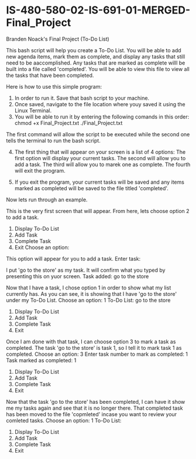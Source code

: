 # IS-480-580-02-IS-691-01-MERGED-Final_Project
Branden Noack's Final Project (To-Do List)

This bash script will help you create a To-Do List. You will be able to add new agenda items, mark them as complete, and display any tasks that still need to be aaccomplished. Any tasks that are marked as complete willl be built into a file called 'completed'. You will be able to view this file to view all the tasks that have been completed.

Here is how to use this simple program:

1. In order to run it. Save that bash script to your machine.
2. Once saved, navigate to the file location where youy saved it using the Linux Terminal.
3. You will be able to run it by entering the following comands in this order:
  chmod +x Final_Project.txt
  ./Final_Project.txt

  The first command will allow the script to be executed while the second one tells the terminal to run the bash script.
  
4. The first thing that will appear on your screen is a list of 4 options:
    The first option will display your current tasks.
    The second will allow you to add a task.
    The third will allow you to marek one as complete.
    The fourth will exit the program. 

5. If you exit the program, your current tasks will be saved and any items marked as completed will be saved to the file titled 'completed'.

Now lets run through an example. 

This is the very first screen that will appear. From here, lets choose option 2 to add a task.
1. Display To-Do List
2. Add Task
3. Complete Task
4. Exit
Choose an option:

This option will appear for you to add a task. 
Enter task: 

I put 'go to the store' as my task. It will confirm what you typed by presenting this on yuor screen.
Task added: go to the store

Now that I have a task, I chose option 1 in order to show what my list currently has. As you can see, it is showing that I have 'go to the store' under my To-Do List.
Choose an option: 1
To-Do List:
go to the store
1. Display To-Do List
2. Add Task
3. Complete Task
4. Exit

Once I am done with that task, I can choose option 3 to mark a task as completed. The task 'go to the store' is task 1, so I tell it to mark task 1 as completed.
Choose an option: 3
Enter task number to mark as completed: 1
Task marked as completed: 1
1. Display To-Do List
2. Add Task
3. Complete Task
4. Exit

Now that the task 'go to the store' has been completed, I can have it show me my tasks again and see that it is no longer there. That completed task has been moved to the file 'copmleted' incase you want to review your comleted tasks.
Choose an option: 1
To-Do List:
1. Display To-Do List
2. Add Task
3. Complete Task
4. Exit
